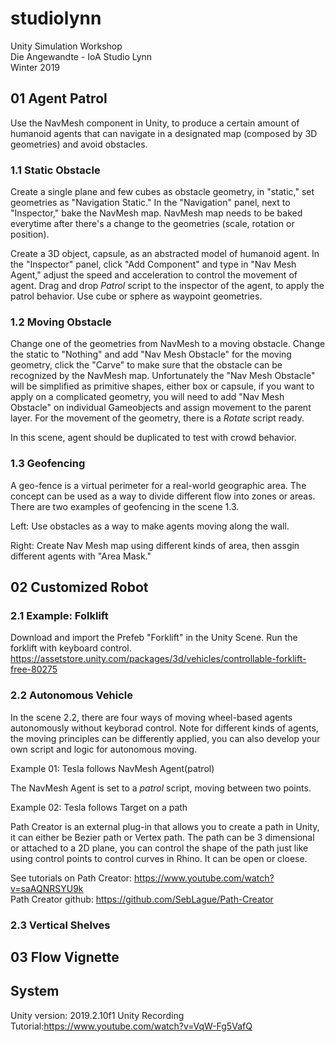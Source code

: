 # studiolynn
Unity Simulation Workshop  
Die Angewandte - IoA Studio Lynn  
Winter 2019  

## 01 Agent Patrol
Use the NavMesh component in Unity, to produce a certain amount of humanoid agents that can navigate in a designated map (composed by 3D geometries) and avoid obstacles. 

### 1.1 Static Obstacle
Create a single plane and few cubes as obstacle geometry, in "static," set geometries as "Navigation Static." In the "Navigation" panel, next to "Inspector," bake the NavMesh map. NavMesh map needs to be baked everytime after there's a change to the geometries (scale, rotation or position).  

Create a 3D object, capsule, as an abstracted model of humanoid agent. In the "Inspector" panel, click "Add Component" and type in "Nav Mesh Agent," adjust the speed and acceleration to control the movement of agent. Drag and drop *Patrol* script to the inspector of the agent, to apply the patrol behavior. Use cube or sphere as waypoint geometries. 

### 1.2 Moving Obstacle
Change one of the geometries from NavMesh to a moving obstacle. Change the static to "Nothing" and add "Nav Mesh Obstacle" for the moving geometry, click the "Carve" to make sure that the obstacle can be recognized by the NavMesh map. Unfortunately the "Nav Mesh Obstacle" will be simplified as primitive shapes, either box or capsule, if you want to apply on a complicated geometry, you will need to add "Nav Mesh Obstacle" on individual Gameobjects and assign movement to the parent layer. For the movement of the geometry, there is a *Rotate* script ready. 

In this scene, agent should be duplicated to test with crowd behavior.

### 1.3 Geofencing
A geo-fence is a virtual perimeter for a real-world geographic area. The concept can be used as a way to divide different flow into zones or areas. There are two examples of geofencing in the scene 1.3.

Left: Use obstacles as a way to make agents moving along the wall.

Right: Create Nav Mesh map using different kinds of area, then assgin different agents with "Area Mask."

## 02 Customized Robot

### 2.1 Example: Folklift
Download and import the Prefeb "Forklift" in the Unity Scene. Run the forklift with keyboard control.
https://assetstore.unity.com/packages/3d/vehicles/controllable-forklift-free-80275

### 2.2 Autonomous Vehicle
In the scene 2.2, there are four ways of moving wheel-based agents autonomously without keyborad control. Note for different kinds of agents, the moving principles can be differently applied, you can also develop your own script and logic for autonomous moving.

Example 01: Tesla follows NavMesh Agent(patrol)  

The NavMesh Agent is set to a *patrol* script, moving between two points. 


Example 02: Tesla follows Target on a path  

Path Creator is an external plug-in that allows you to create a path in Unity, it can either be Bezier path or Vertex path. The path can be 3 dimensional or attached to a 2D plane, you can control the shape of the path just like using control points to control curves in Rhino. It can be open or cloese.  

See tutorials on Path Creator: https://www.youtube.com/watch?v=saAQNRSYU9k  
Path Creator github: https://github.com/SebLague/Path-Creator  


### 2.3 Vertical Shelves

## 03 Flow Vignette


## System
Unity version: 2019.2.10f1
Unity Recording Tutorial:https://www.youtube.com/watch?v=VqW-Fg5VafQ 
